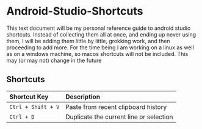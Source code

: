 # Android-Studio-Shortcuts

This text document will be my personal reference guide to android studio shortcuts. Instead of collecting them all at once, and ending up never using them, I will be adding them little by little, grokking work, and then proceeding to add more. For the time being I am working on a linux as well as on a windows machine, so macos shortcuts will not be included. This may (or may not) change in the future


## Shortcuts

<div align="center">

| Shortcut Key                     | Description                                                |
|:---------------------------------|:-----------------------------------------------------------|
| `Ctrl + Shift + V`               | Paste from recent clipboard history                        |
| `Ctrl + D`             | Duplicate the current line or selection       |


</div>
